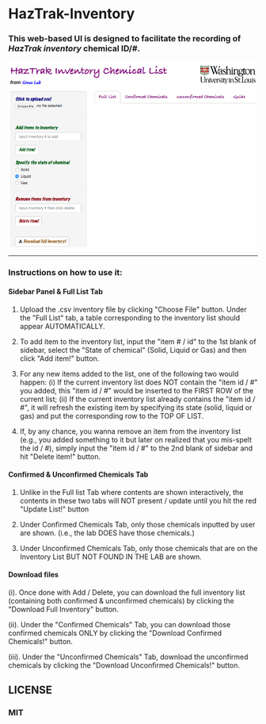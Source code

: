 # HazTrak-Inventory   

### This web-based UI is designed to facilitate the recording of *HazTrak inventory* chemical ID/#.  

![Alt text](pics/overview.png?raw=true "Optional Title")


_______
### Instructions on how to use it:  

#### Sidebar Panel & Full List Tab

1. Upload the .csv inventory file by clicking "Choose File" button. Under the "Full List" tab, a table corresponding to the inventory list should appear AUTOMATICALLY.

2. To add item to the inventory list, input the "item # / id" to the 1st blank of sidebar, select the "State of chemical" (Solid, Liquid or Gas) and then click "Add item!" button.

3. For any new items added to the list, one of the following two would happen: (i) If the current inventory list does NOT contain the "item id / #" you added, this "item id / #" would be inserted to the FIRST ROW of the current list; (ii) If the current inventory list already contains the "item id / #", it will refresh the existing item by specifying its state (solid, liquid or gas) and put the corresponding row to the TOP OF LIST.

4. If, by any chance, you wanna remove an item from the inventory list (e.g., you added something to it but later on realized that you mis-spelt the id / #), simply input the "item id / #" to the 2nd blank of sidebar and hit "Delete item!" button.

#### Confirmed & Unconfirmed Chemicals Tab

1. Unlike in the Full list Tab where contents are shown interactively, the contents in these two tabs will NOT present / update until you hit the red "Update List!" button

2. Under Confirmed Chemicals Tab, only those chemicals inputted by user are shown. (i.e., the lab DOES have those chemicals.)

3. Under Unconfirmed Chemicals Tab, only those chemicals that are on the Inventory List BUT NOT FOUND IN THE LAB are shown.

#### Download files

(i). Once done with Add / Delete, you can download the full inventory list (containing both confirmed & unconfirmed chemicals) by clicking the "Download Full Inventory" button.

(ii). Under the "Confirmed Chemicals" Tab, you can download those confirmed chemicals ONLY by clicking the "Download Confirmed Chemicals!" button.

(iii). Under the "Unconfirmed Chemicals" Tab, download the unconfirmed chemicals by clicking the "Download Unconfirmed Chemicals!" button.  

## LICENSE  
### MIT
